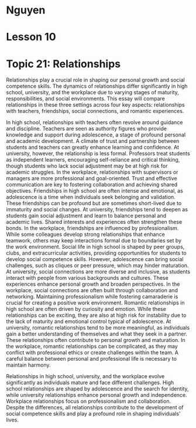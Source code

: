 # Nguyen
# Lesson 10

# Topic 21: Relationships
Relationships play a crucial role in shaping our personal growth and social competence skills. The dynamics of relationships differ significantly in high school, university, and the workplace due to varying stages of maturity, responsibilities, and social environments. This essay will compare relationships in these three settings across four key aspects: relationships with teachers, friendships, social connections, and romantic experiences.

In high school, relationships with teachers often revolve around guidance and discipline. Teachers are seen as authority figures who provide knowledge and support during adolescence, a stage of profound personal and academic development. A climate of trust and partnership between students and teachers can greatly enhance learning and confidence. At university, however, the relationship is less formal. Professors treat students as independent learners, encouraging self-reliance and critical thinking, though students who lack social adjustment may be at high risk for academic struggles. In the workplace, relationships with supervisors or managers are more professional and goal-oriented. Trust and effective communication are key to fostering collaboration and achieving shared objectives.
Friendships in high school are often intense and emotional, as adolescence is a time when individuals seek belonging and validation. These friendships can be profound but are sometimes short-lived due to immaturity and social changes. At university, friendships tend to deepen as students gain social adjustment and learn to balance personal and academic lives. Shared interests and experiences often strengthen these bonds. In the workplace, friendships are influenced by professionalism. While some colleagues develop strong relationships that enhance teamwork, others may keep interactions formal due to boundaries set by the work environment.
Social life in high school is shaped by peer groups, clubs, and extracurricular activities, providing opportunities for students to develop social competence skills. However, adolescence can bring social challenges, such as cliques or peer pressure, which may hinder maturation. At university, social connections are more diverse and inclusive, as students interact with people from various backgrounds and cultures. These experiences enhance personal growth and broaden perspectives. In the workplace, social connections are often built through collaboration and networking. Maintaining professionalism while fostering camaraderie is crucial for creating a positive work environment.
Romantic relationships in high school are often driven by curiosity and emotion. While these relationships can be exciting, they are also at high risk for instability due to the lack of maturity and emotional control typical of adolescence. At university, romantic relationships tend to be more meaningful, as individuals gain a better understanding of themselves and what they seek in a partner. These relationships often contribute to personal growth and maturation. In the workplace, romantic relationships can be complicated, as they may conflict with professional ethics or create challenges within the team. A careful balance between personal and professional life is necessary to maintain harmony.

Relationships in high school, university, and the workplace evolve significantly as individuals mature and face different challenges. High school relationships are shaped by adolescence and the search for identity, while university relationships enhance personal growth and independence. Workplace relationships focus on professionalism and collaboration. Despite the differences, all relationships contribute to the development of social competence skills and play a profound role in shaping individuals' lives.


